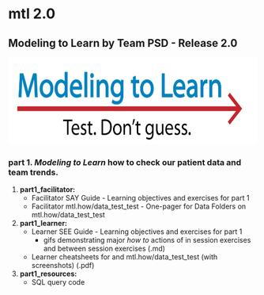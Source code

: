 # mtl 2.0

## Modeling to Learn by Team PSD - Release 2.0

<img src = "https://github.com/lzim/teampsd/blob/master/resources/logos/mtl_testdontguess_sm.png"
     height = "175" width = "650">

### part 1. *Modeling to Learn* how to check our **patient data** and **team trends.**

1. **part1_facilitator:**
    - Facilitator SAY Guide - Learning objectives and exercises for part 1
    - Facilitator mtl.how/data_test_test - One-pager for Data Folders on mtl.how/data_test_test
2. **part1_learner:**
    - Learner SEE Guide - Learning objectives and exercises for part 1
      - gifs demonstrating major *how to* actions of in session exercises and between session exercises (.md)
    - Learner cheatsheets for and mtl.how/data_test_test (with screenshots) (.pdf)
3.  **part1_resources:**
    - SQL query code
